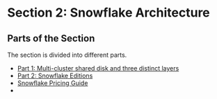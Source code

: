 # Section 2: Snowflake Architecture

## Parts of the Section
The section is divided into different parts.

* [Part 1: Multi-cluster shared disk and three distinct layers](notes_part01.md)
* [Part 2: Snowflake Editions](notes_part02.md)
* [Snowflake Pricing Guide](https://www.snowflake.com/pricing/pricing-guide/)
* 


